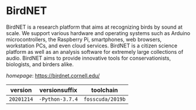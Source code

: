 # BirdNET

BirdNET is a research platform that aims at recognizing birds by sound at scale. We support various hardware and operating systems such as Arduino microcontrollers, the Raspberry Pi,  smartphones, web browsers, workstation PCs, and even cloud services. BirdNET is a citizen science  platform as well as an analysis software for extremely large collections of audio. BirdNET aims to provide innovative tools for conservationists, biologists, and birders alike.

*homepage*: <https://birdnet.cornell.edu/>

version | versionsuffix | toolchain
--------|---------------|----------
``20201214`` | ``-Python-3.7.4`` | ``fosscuda/2019b``

